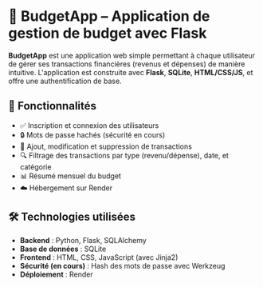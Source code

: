 # 💸 BudgetApp – Application de gestion de budget avec Flask

**BudgetApp** est une application web simple permettant à chaque utilisateur de gérer ses transactions financières (revenus et dépenses) de manière intuitive. L'application est construite avec **Flask**, **SQLite**, **HTML/CSS/JS**, et offre une authentification de base.

## 🚀 Fonctionnalités

- ✅ Inscription et connexion des utilisateurs
- 🔒 Mots de passe hachés (sécurité en cours)
- 📄 Ajout, modification et suppression de transactions
- 🔍 Filtrage des transactions par type (revenu/dépense), date, et catégorie
- 📊 Résumé mensuel du budget
- ☁️ Hébergement sur Render

## 🛠️ Technologies utilisées

- **Backend** : Python, Flask, SQLAlchemy
- **Base de données** : SQLite
- **Frontend** : HTML, CSS, JavaScript (avec Jinja2)
- **Sécurité (en cours)** : Hash des mots de passe avec Werkzeug
- **Déploiement** : Render

